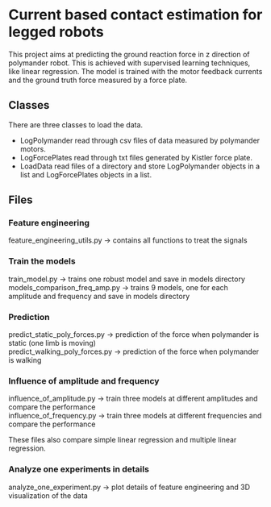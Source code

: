 # Current based contact estimation for legged robots
This project aims at predicting the ground reaction force in z direction of polymander robot.
This is achieved with supervised learning techniques, like linear regression. The model is trained
with the motor feedback currents and the ground truth force measured by a force plate.

## Classes
There are three classes to load the data.
- LogPolymander read through csv files of data measured by polymander motors.
- LogForcePlates read through txt files generated by Kistler force plate.
- LoadData read files of a directory and store LogPolymander objects in a list and LogForcePlates objects
in a list.

## Files
### Feature engineering
feature_engineering_utils.py -> contains all functions to treat the signals

### Train the models
train_model.py -> trains one robust model and save in models directory  
models_comparison_freq_amp.py -> trains 9 models, one for each amplitude and frequency and save in models directory

### Prediction
predict_static_poly_forces.py -> prediction of the force when polymander is static (one limb is moving)  
predict_walking_poly_forces.py -> prediction of the force when polymander is walking 

### Influence of amplitude and frequency
influence_of_amplitude.py -> train three models at different amplitudes and compare the performance  
influence_of_frequency.py -> train three models at different frequencies and compare the performance

These files also compare simple linear regression and multiple linear regression.

### Analyze one experiments in details
analyze_one_experiment.py -> plot details of feature engineering and 3D visualization of the data
